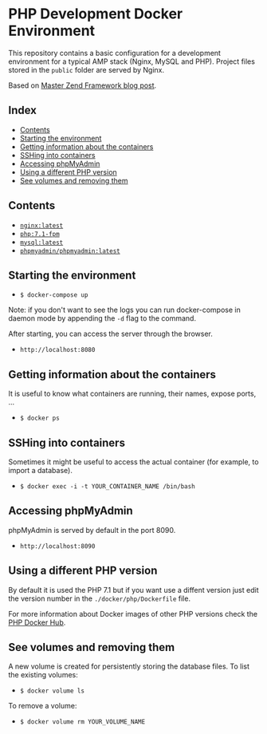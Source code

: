 # PHP Development Docker Environment

This repository contains a basic configuration for a development environment for a typical AMP stack (Nginx, MySQL and PHP). Project files stored in the `public` folder are served by Nginx.

Based on [Master Zend Framework blog post](http://www.masterzendframework.com/docker-development-environment/).

## Index

* [Contents](#contents) 
* [Starting the environment](#starting-the-environment) 
* [Getting information about the containers](#getting-information-about-the-containers) 
* [SSHing into containers](#sshing-into-containers)
* [Accessing phpMyAdmin](#accessing-phpmyadmin)
* [Using a different PHP version](#using-a-different-php-version)
* [See volumes and removing them](#see-volumes-and-removing-them)
 
## Contents

* [`nginx:latest`](https://hub.docker.com/_/nginx/)
* [`php:7.1-fpm`](https://hub.docker.com/_/php/)
* [`mysql:latest`](https://hub.docker.com/_/mysql/)
* [`phpmyadmin/phpmyadmin:latest`](https://hub.docker.com/r/phpmyadmin/phpmyadmin/)

## Starting the environment

* `$ docker-compose up`

Note: if you don't want to see the logs you can run docker-compose in daemon mode by appending the `-d` flag to the command.

After starting, you can access the server through the browser.

* `http://localhost:8080`

## Getting information about the containers

It is useful to know what containers are running, their names, expose ports, ...

* `$ docker ps`

## SSHing into containers

Sometimes it might be useful to access the actual container (for example, to import a database).

* `$ docker exec -i -t YOUR_CONTAINER_NAME /bin/bash`

## Accessing phpMyAdmin

phpMyAdmin is served by default in the port 8090.

* `http://localhost:8090`

## Using a different PHP version

By default it is used the PHP 7.1 but if you want use a diffent version just edit the version number in the `./docker/php/Dockerfile` file.

For more information about Docker images of other PHP versions check the [PHP Docker Hub](https://hub.docker.com/_/php/).

## See volumes and removing them

A new volume is created for persistently storing the database files. To list the existing volumes:

* `$ docker volume ls`

To remove a volume:

* `$ docker volume rm YOUR_VOLUME_NAME`
